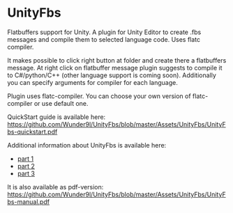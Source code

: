 # UnityFbs
Flatbuffers support for Unity. A plugin for Unity Editor to create .fbs messages and compile them to selected language code. Uses flatc compiler.

It makes possible to click right button at folder and create there a flatbuffers message. At right click on flatbuffer message plugin suggests to compile it to C#/python/C++ (other language support is coming soon). Additionally you can specify arguments for compiler for each language.

Plugin uses flatc-compiler. You can choose your own version of flatc-compiler or use default one.

QuickStart guide is available here: https://github.com/Wunder9l/UnityFbs/blob/master/Assets/UnityFbs/UnityFbs-quickstart.pdf

Additional information about UnityFbs is available here:
* [part 1](https://gamedev.wunder9l.com/2020/05/01/flatbuffers-for-unity-part-1-overview/)
* [part 2](https://gamedev.wunder9l.com/2020/05/01/flatbuffers-for-unity-part-2/)
* [part 3](https://gamedev.wunder9l.com/2020/05/01/flatbuffers-for-unity-part-3-examples/)

It is also available as pdf-version: https://github.com/Wunder9l/UnityFbs/blob/master/Assets/UnityFbs/UnityFbs-manual.pdf
